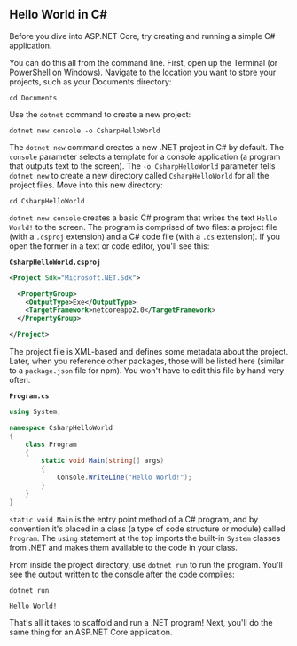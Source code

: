 ## Hello World in C# #
Before you dive into ASP.NET Core, try creating and running a simple C# application.

You can do this all from the command line. First, open up the Terminal (or PowerShell on Windows). Navigate to the location you want to store your projects, such as your Documents directory:

```
cd Documents
```

Use the `dotnet` command to create a new project:

```
dotnet new console -o CsharpHelloWorld
```

The `dotnet new` command creates a new .NET project in C# by default. The `console` parameter selects a template for a console application (a program that outputs text to the screen). The `-o CsharpHelloWorld` parameter tells `dotnet new` to create a new directory called `CsharpHelloWorld` for all the project files. Move into this new directory:

```
cd CsharpHelloWorld
```

`dotnet new console` creates a basic C# program that writes the text `Hello World!` to the screen. The program is comprised of two files: a project file (with a `.csproj` extension) and a C# code file (with a `.cs` extension). If you open the former in a text or code editor, you'll see this:

**`CsharpHelloWorld.csproj`**

```xml
<Project Sdk="Microsoft.NET.Sdk">

  <PropertyGroup>
    <OutputType>Exe</OutputType>
    <TargetFramework>netcoreapp2.0</TargetFramework>
  </PropertyGroup>

</Project>
```

The project file is XML-based and defines some metadata about the project. Later, when you reference other packages, those will be listed here (similar to a `package.json` file for npm). You won't have to edit this file by hand very often.

**`Program.cs`**

```csharp
using System;

namespace CsharpHelloWorld
{
    class Program
    {
        static void Main(string[] args)
        {
            Console.WriteLine("Hello World!");
        }
    }
}
```

`static void Main` is the entry point method of a C# program, and by convention it's placed in a class (a type of code structure or module) called `Program`. The `using` statement at the top imports the built-in `System` classes from .NET and makes them available to the code in your class.

From inside the project directory, use `dotnet run` to run the program. You'll see the output written to the console after the code compiles:

```
dotnet run

Hello World!
```

That's all it takes to scaffold and run a .NET program! Next, you'll do the same thing for an ASP.NET Core application.

